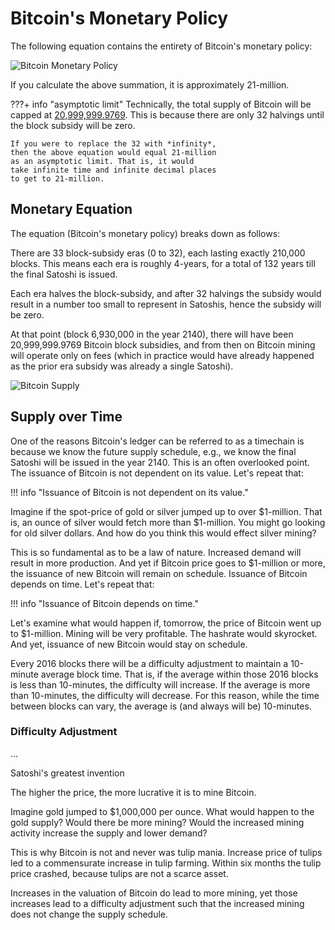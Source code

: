 # Bitcoin's Monetary Policy


The following equation contains the 
 entirety of Bitcoin's monetary policy:

![Bitcoin Monetary Policy](/images/bitcoin-monetary-policy.png)

If you calculate the above summation, it is
 approximately 21-million.


???+ info "asymptotic limit"
    Technically, the total supply of Bitcoin
    will be capped at 
    [20,999,999.9769](https://bitcoin.stackexchange.com/questions/38994/will-there-be-21-million-bitcoins-eventually/38998#38998).
    This is because there are only 32 halvings until 
     the block subsidy will be zero.
    
    If you were to replace the 32 with *infinity*,
    then the above equation would equal 21-million 
    as an asymptotic limit. That is, it would
    take infinite time and infinite decimal places 
    to get to 21-million.





## Monetary Equation 

The equation (Bitcoin's monetary policy)
 breaks down as follows:

There are 33 block-subsidy eras (0 to 32),
 each lasting
 exactly 210,000 blocks.
This means each era is roughly 4-years,
 for a total of 132 years till the final
 Satoshi is issued.

Each era halves the block-subsidy, and
 after 32 halvings the subsidy would result
 in a number too small to represent in Satoshis,
 hence the subsidy will be zero.

At that point (block 6,930,000 in the year 2140), there
 will have been 20,999,999.9769 Bitcoin
 block subsidies, and from then
 on Bitcoin mining will operate only
 on fees (which in practice would have
 already happened as the prior era subsidy
 was already a single Satoshi).



![Bitcoin Supply](/images/Bitcoin-supply.png)



## Supply over Time

One of the reasons Bitcoin's ledger can be
 referred to as a 
 timechain
 is because we know the future supply schedule,
 e.g., we know the final Satoshi will be
 issued in the year 2140.
This is an often overlooked point.
The issuance of Bitcoin is not dependent on
 its value.
Let's repeat that:

!!! info "Issuance of Bitcoin is not dependent on its value."

Imagine if the spot-price of gold or silver jumped
 up to over $1-million. 
That is, an ounce of silver would fetch more than
 $1-million.
You might go looking for old silver dollars.
And how do you think this would effect silver mining?

This is so fundamental as to be a law of nature.
Increased demand will result in more production.
And yet if Bitcoin price goes to $1-million
 or more, the issuance of new Bitcoin will
 remain on schedule.
Issuance of Bitcoin depends on time.
Let's repeat that:

!!! info "Issuance of Bitcoin depends on time."

Let's examine what would happen if, tomorrow,
 the price of Bitcoin went up to $1-million.
Mining will be very profitable.
The hashrate would skyrocket.
And yet, issuance of new Bitcoin would stay on schedule.

Every 2016 blocks there will be a difficulty
 adjustment to maintain a 10-minute average block time.
That is, if the average within those 2016 blocks
 is less than 10-minutes, 
 the difficulty will increase.
If the average is more than 10-minutes,
 the difficulty will decrease.
For this reason, while the time between blocks
 can vary,
 the average is (and always will be) 10-minutes.




### Difficulty Adjustment

...

Satoshi's greatest invention 

The higher the price, the more lucrative it is
 to mine Bitcoin.

Imagine gold jumped to $1,000,000 per ounce.
What would happen to the gold supply?
Would there be more mining?
Would the increased mining activity increase
 the supply and lower demand?

This is why Bitcoin is not and never was
 tulip mania.
Increase price of tulips led to a commensurate
 increase in tulip farming. 
Within six months the tulip price crashed,
 because tulips are not a scarce asset.

Increases in the valuation of Bitcoin do
 lead to more mining, yet those increases
 lead to a difficulty adjustment such that
 the increased mining does not change
 the supply schedule.









